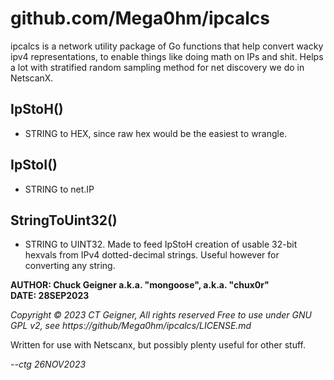 # github.com/Mega0hm/ipcalcs
   
ipcalcs is a network utility package of Go functions that help convert wacky ipv4 representations, to enable things like doing math on IPs and shit. Helps a lot with stratified random sampling method for net discovery we do in NetscanX.

## IpStoH() 
* STRING to HEX, since raw hex would be the easiest to wrangle.   
   
## IpStoI() 
* STRING to net.IP   
  
## StringToUint32() 
* STRING to UINT32. Made to feed IpStoH creation of usable 32-bit hexvals from IPv4 dotted-decimal strings. Useful however for converting any string.
    
**AUTHOR: Chuck Geigner a.k.a. "mongoose", a.k.a. "chux0r"**  
**DATE:   28SEP2023**  
   
*Copyright © 2023 CT Geigner, All rights reserved*
*Free to use under GNU GPL v2, see https://github/Mega0hm/ipcalcs/LICENSE.md*
   
Written for use with Netscanx, but possibly plenty useful for other stuff.
   
*--ctg 26NOV2023*
